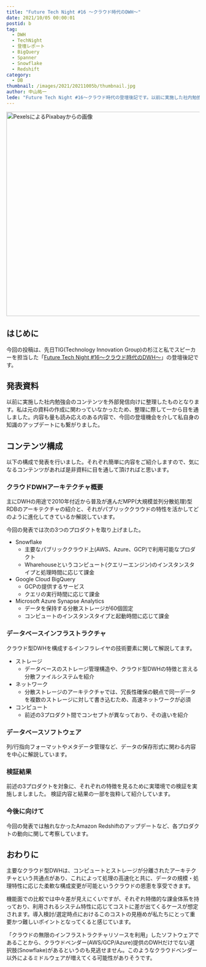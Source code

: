 ```yaml
---
title: "Future Tech Night #16 ～クラウド時代のDWH～"
date: 2021/10/05 00:00:01
postid: b
tag:
  - DWH
  - TechNight
  - 登壇レポート
  - BigQuery
  - Spanner
  - Snowflake
  - Redshift
category:
  - DB
thumbnail: /images/2021/20211005b/thumbnail.jpg
author: 中山祐一
lede: "Future Tech Night #16～クラウド時代の登壇後記です。以前に実施した社内勉強会のコンテンツを外部発信向けに整理したものとなります。私は元の資料の作成に関わっていなかったため、整理に際して一から目を通しました。"
---
```


<img src="/images/2021/20211005b/archive-g39b73f1f8.jpg" alt="PexelsによるPixabayからの画像" title="800" width="533" height="">

## はじめに

今回の投稿は、先日TIG(Technology Innovation Group)の杉江と私でスピーカーを担当した「[Future Tech Night #16～クラウド時代のDWH～](https://future.connpass.com/event/222633/)」の登壇後記です。

## 発表資料

以前に実施した社内勉強会のコンテンツを外部発信向けに整理したものとなります。私は元の資料の作成に関わっていなかったため、整理に際して一から目を通しました。内容も量も読み応えのある内容で、今回の登壇機会を介して私自身の知識のアップデートにも繋がりました。

<script async class="speakerdeck-embed" data-id="64dae075c9874158ae72778f910d2299" data-ratio="1.77777777777778" src="//speakerdeck.com/assets/embed.js"></script>

## コンテンツ構成

以下の構成で発表を行いました。それぞれ簡単に内容をご紹介しますので、気になるコンテンツがあれば是非資料に目を通して頂ければと思います。

### クラウドDWHアーキテクチャ概要

主にDWHの用途で2010年付近から普及が進んだMPP(大規模並列分散処理)型RDBのアーキテクチャの紹介と、それがパブリッククラウドの特性を活かしてどのように進化してきているか解説しています。

今回の発表では次の3つのプロダクトを取り上げました。

* Snowflake
  * 主要なパブリッククラウド上(AWS、Azure、GCP)で利用可能なプロダクト
  * Wharehouseというコンピュート(クエリーエンジン)のインスタンスタイプと処理時間に応じて課金
* Google Cloud BigQuery
  * GCPの提供するサービス
  * クエリの実行時間に応じて課金
* Microsoft Azure Synapse Analytics
  * データを保持する分散ストレージが60個固定
  * コンピュートのインスタンスタイプと起動時間に応じて課金

### データベースインフラストラクチャ

クラウド型DWHを構成するインフラレイヤの技術要素に関して解説してます。

* ストレージ
  * データベースのストレージ管理構造や、クラウド型DWHの特徴と言える分散ファイルシステムを紹介
* ネットワーク
  * 分散ストレージのアーキテクチャでは、冗長性確保の観点で同一データを複数のストレージに対して書き込むため、高速ネットワークが必須
* コンピュート
  * 前述の3プロダクト間でコンセプトが異なっており、その違いを紹介

### データベースソフトウェア

列/行指向フォーマットやメタデータ管理など、データの保存形式に関わる内容を中心に解説しています。

### 検証結果

前述の3プロダクトを対象に、それぞれの特徴を見るために実環境での検証を実施しましました。
検証内容と結果の一部を抜粋して紹介しています。

### 今後に向けて

今回の発表では触れなかったAmazon Redshiftのアップデートなど、各プロダクトの動向に関して考察しています。

## おわりに

主要なクラウド型DWHは、コンピュートとストレージが分離されたアーキテクチャという共通点があり、これによって処理の高速化と共に、データの規模・処理特性に応じた柔軟な構成変更が可能というクラウドの恩恵を享受できます。

機能面での比較では中々差が見えにくいですが、それぞれ特徴的な課金体系を持っており、利用されるシステム特性に応じてコストに差が出てくるケースが想定されます。導入検討/選定時点におけるこのコストの見極めが私たちにとって重要かつ難しいポイントとなってくると感じています。

「クラウドの無限のインフラストラクチャリソースを利用」したソフトウェアであることから、クラウドベンダー(AWS/GCP/Azure)提供のDWHだけでない選択肢(Snowflake)があるというのも見逃せません。このようなクラウドベンダー以外によるミドルウェアが増えてくる可能性がありそうです。
